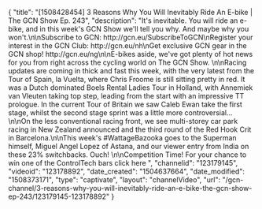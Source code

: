 {
    "title": "[1508428454] 3 Reasons Why You Will Inevitably Ride An E-bike | The GCN Show Ep. 243",
    "description": "It's inevitable. You will ride an e-bike, and in this week's GCN Show we'll tell you why. And maybe why you won't.\n\nSubscribe to GCN: http:\/\/gcn.eu\/SubscribeToGCN\nRegister your interest in the GCN Club: http:\/\/gcn.eu\/nh\nGet exclusive GCN gear in the GCN shop! http:\/\/gcn.eu\/ng\n\nE-bikes aside, we've got plenty of hot news for you from right across the cycling world on The GCN Show. \n\nRacing updates are coming in thick and fast this week, with the very latest from the Tour of Spain, la Vuelta, where Chris Froome is still sitting pretty in red. It was a Dutch dominated Boels Rental Ladies Tour in Holland, with Annemiek van Vleuten taking top step, leading from the start with an impressive TT prologue. In the current Tour of Britain we saw Caleb Ewan take the first stage, whilst the second stage sprint was a little more controversial... \n\nOn the less conventional racing front, we see multi-storey car park racing in New Zealand announced and the third round of the Red Hook Crit in Barcelona.\n\nThis week's #WattageBazooka goes to the Superman himself, Miguel Angel Lopez of Astana, and our viewer entry from India on these 23% switchbacks. Ouch! \n\nCompetition Time! For your chance to win one of the ControlTech bars click here ",
    "channelid": "123179145",
    "videoid": "123178892",
    "date_created": "1504637664",
    "date_modified": "1508373171",
    "type": "captivate",
    "layout": "channelVideo",
    "url": "\/gcn-channel\/3-reasons-why-you-will-inevitably-ride-an-e-bike-the-gcn-show-ep-243\/123179145-123178892"
}